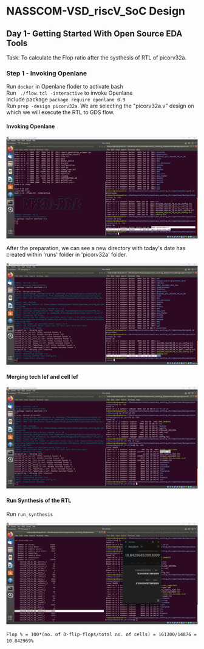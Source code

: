 
# NASSCOM-VSD_riscV_SoC Design

## Day 1- Getting Started With Open Source EDA Tools
Task: To calculate the Flop ratio after the systhesis of RTL of picorv32a.


### Step 1 - Invoking Openlane
Run `docker` in Openlane floder to activate bash\
Run ` ./flow.tcl -interactive` to invoke Openlane\
Include package `package require openlane 0.9`\
Run `prep -design picorv32a`. We are selecting the "picorv32a.v" design on which we will execute the RTL to GDS flow.

#### Invoking Openlane


![](https://github.com/siliconmanipulator/VSD_riscV/blob/main/day_1/1%20invoking%20openlane.png)

After the preparation, we can see a new directory with today's date has created within 'runs' folder in 'picorv32a' folder.

![](https://github.com/siliconmanipulator/VSD_riscV/blob/main/day_1/2%20design%20setup.png)

#### Merging tech lef and cell lef

![](https://github.com/siliconmanipulator/VSD_riscV/blob/main/day_1/3%20merging%20of%20tech%20lef%20and%20cell%20lef.png)

#### Run Synthesis of the RTL
Run `run_synthesis`

![](https://github.com/siliconmanipulator/VSD_riscV/blob/main/day_1/4%20flop%20ratio.png)

` Flop % = 100*(no. of D-flip-flops/total no. of cells)
= 161300/14876 = 10.842969% `
